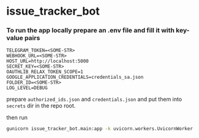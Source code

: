 # issue_tracker_bot

### To run the app locally prepare an .env file and fill it with key-value pairs
```dotenv
TELEGRAM_TOKEN=<SOME-STR>
WEBHOOK_URL=<SOME-STR>
HOST_URL=http://localhost:5000
SECRET_KEY=<SOME-STR>
OAUTHLIB_RELAX_TOKEN_SCOPE=1
GOOGLE_APPLICATION_CREDENTIALS=credentials_sa.json
FOLDER_ID=<SOME-STR>
LOG_LEVEL=DEBUG
```

prepare `authorized_ids.json` and `credentials.json` and put them into `secrets` dir in the repo root. 

then run

```bash
gunicorn issue_tracker_bot.main:app -k uvicorn.workers.UvicornWorker
```
